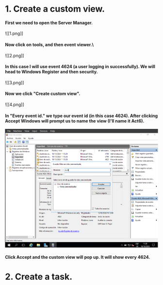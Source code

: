 # 1. Create a custom view.
#### First we need to open the Server Manager.
![[1.png]]
#### Now click on tools, and then event viewer.\
![[2.png]]
#### In this case I will use event 4624 (a user logging in successfully). We will head to Windows Register and then security.
![[3.png]]
#### Now we click "Create custom view".
![[4.png]]
#### In "Every event id." we type our event id (in this case 4624). After clicking Accept Windows will prompt us to name the view (I'll name it Act6).
![5](5.png)
#### Click Accept and the custom view will pop up. It will show every 4624.
# 2. Create a task.


